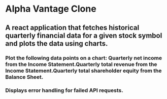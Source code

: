 # Alpha Vantage Clone

## A react application that fetches historical quarterly financial data for a given stock symbol and plots the data using charts.

### Plot the following data points on a chart: Quarterly net income from the Income Statement.Quarterly total revenue from the Income Statement.Quarterly total shareholder equity from the Balance Sheet.

### Displays error handling for failed API requests.
